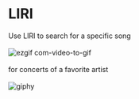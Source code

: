 # LIRI
Use LIRI to search for a specific song
<br><br>
![ezgif com-video-to-gif](https://user-images.githubusercontent.com/43261460/53271877-b979d900-36bd-11e9-9877-bb2542841220.gif)
<br><br>
for concerts of a favorite artist 
<br><br>
![giphy](https://user-images.githubusercontent.com/43261460/53272491-79b3f100-36bf-11e9-822e-a992380d6180.gif)

